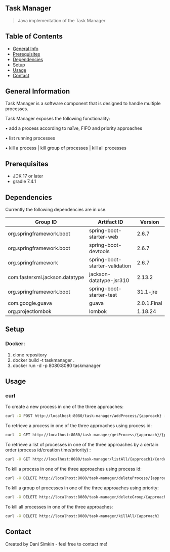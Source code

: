 ## Task Manager 
> Java implementation of the Task Manager

## Table of Contents
* [General Info](#general-information)
* [Prerequisites](#prerequisites)
* [Dependencies](#dependencies)
* [Setup](#setup)
* [Usage](#usage)
* [Contact](#contact)


## General Information
Task Manager is a software component that is designed to handle multiple
processes.

Task Manager exposes the following functionality:

• add a process according to naïve, FIFO and priority approaches

• list running processes

• kill a process 
| kill group of processes 
| kill all processes

## Prerequisites
* JDK 17 or later
* gradle 7.4.1

## Dependencies
Currently the following dependencies are in use.

|Group ID                               |Artifact ID                            |Version            | 
|---                                    |---                                    |---                |
|org.springframework.boot               |spring-boot-starter-web                   |2.6.7		   	    |
|org.springframework.boot               |spring-boot-devtools          |2.6.7		   	    |
|org.springframework                    |spring-boot-starter-validation                |2.6.7	        |
|com.fasterxml.jackson.datatype         |jackson-datatype-jsr310    	        |2.13.2	        |
|org.springframework.boot               |spring-boot-starter-test               |31.1-jre		        |
|com.google.guava                       |guava                       	|2.0.1.Final        |
|org.projectlombok               |lombok            |1.18.24              |





## Setup

### Docker:
1. clone repository
2. docker build -t taskmanager .
3. docker run -d -p 8080:8080 taskmanager


## Usage
### curl
To create a new process in one of the three approaches:
```bash 
curl -X POST http://localhost:8080/task-manager/addProcess/{approach} -H 'Content-Type: application/json' 
```
To retrieve a process in one of the three approaches using process id:
```bash
curl -X GET http://localhost:8080/task-manager/getProcess/{approach}/{pid}
```
To retrieve a list of processes in one of the three approaches by a certain order (process id/creation time/priority) :
```bash
curl -X GET http://localhost:8080/task-manager/listAll/{approach}/{order-type}
```
To kill a process in one of the three approaches using process id:
```bash
curl -X DELETE http://localhost:8080/task-manager/deleteProcess/{approach}/{pid}
```
To kill a group of processes in one of the three approaches using priority:
```bash
curl -X DELETE http://localhost:8080/task-manager/deleteGroup/{approach}/{priority}
```
To kill all processes in one of the three approaches:
```bash
curl -X DELETE http://localhost:8080/task-manager/killAll/{approach}
```



## Contact
Created by Dani Simkin - feel free to contact me!
